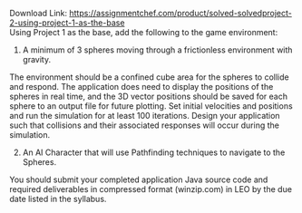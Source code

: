 Download Link: https://assignmentchef.com/product/solved-solvedproject-2-using-project-1-as-the-base
<br>
Using Project 1 as the base, add the following to the game environment:

1) A minimum of 3 spheres moving through a frictionless environment with gravity.

The environment should be a confined cube area for the spheres to collide and respond. The application does need to display the positions of the spheres in real time, and the 3D vector positions should be saved for each sphere to an output file for future plotting.  Set initial velocities and positions and run the simulation for at least 100 iterations. Design your application such that collisions and their associated responses will occur during the simulation.

2) An AI Character that will use Pathfinding techniques to navigate to the Spheres.

You should submit your completed application Java source code and required deliverables in compressed format (winzip.com) in LEO by the due date listed in the syllabus.